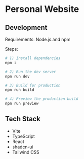 # Personal Website

## Development

Requirements: Node.js and npm

Steps:

```sh
# 1) Install dependencies
npm i

# 2) Run the dev server
npm run dev

# 3) Build for production
npm run build

# 4) Preview the production build
npm run preview
```

## Tech Stack

- Vite
- TypeScript
- React
- shadcn-ui
- Tailwind CSS

